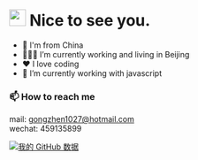 <h1><img src="https://emojis.slackmojis.com/emojis/images/1531849430/4246/blob-sunglasses.gif?1531849430" width="30"/> Nice to see you.</h1>

- :city_sunset: I'm from China
- 👩🏾‍💻 I’m currently working and living in Beijing
- ❤️ I love coding
- 🌱 I’m currently working with javascript

### 📫 How to reach me
mail: gongzhen1027@hotmail.com    
wechat: 459135899

[![我的 GitHub 数据](https://github-readme-stats.vercel.app/api?username=gzgogo)]()
